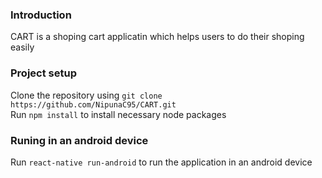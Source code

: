 
### Introduction 
CART is a shoping cart applicatin which helps users to do their shoping easily 
 
### Project setup 
Clone the repository using `git clone https://github.com/NipunaC95/CART.git`<br/>
Run `npm install` to install necessary node packages 
 

### Runing in an android device 
Run `react-native run-android` to run the application in an android device 

  
